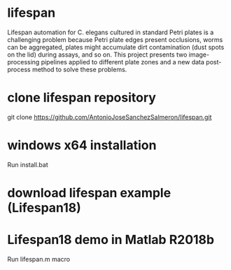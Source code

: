 # lifespan
Lifespan automation for C. elegans cultured in standard Petri plates is a challenging problem because Petri plate edges present occlusions, worms can be aggregated, plates might accumulate dirt contamination (dust spots on the lid) during assays, and so on. This project presents two image-processing pipelines applied to different plate zones and a new data post-process method to solve these problems. 
# clone lifespan repository
git clone https://github.com/AntonioJoseSanchezSalmeron/lifespan.git
# windows x64 installation
Run install.bat
# download lifespan example (Lifespan18)

# Lifespan18 demo in Matlab R2018b
Run lifespan.m macro 
